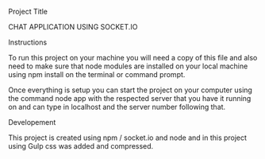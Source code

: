 Project Title 

CHAT APPLICATION USING SOCKET.IO

Instructions

To run this project on your machine you will need a copy of this file and also need to make sure that node modules are installed on your local machine using npm install on the terminal or command prompt.

Once everything is setup you can start the project on your computer using the command node app with the respected server that you have it running on and can type in localhost and the server number following that.

Developement

This project is created using npm / socket.io and node and in this project using Gulp css was added and compressed.

